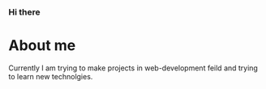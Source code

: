 ### Hi there
# About me
Currently I am trying to make projects in web-development feild and trying to learn new technolgies.
